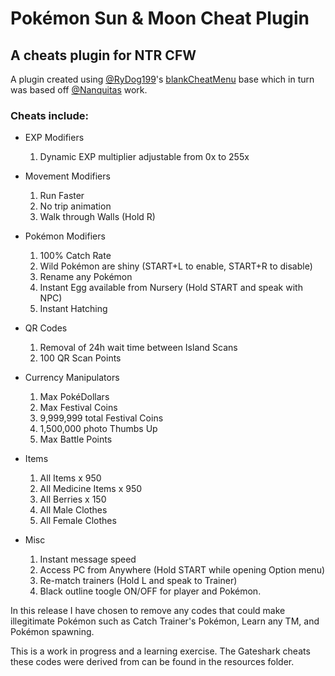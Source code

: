# Pokémon Sun & Moon Cheat Plugin
## A cheats plugin for NTR CFW

A plugin created using [@RyDog199](https://github.com/RyDog199/)'s [blankCheatMenu](https://github.com/RyDog199/blankCheatMenu) base which in turn was based off [@Nanquitas](https://github.com/Nanquitas/) work. 

### Cheats include:

- EXP Modifiers
  1. Dynamic EXP multiplier adjustable from 0x to 255x
  
- Movement Modifiers
  1. Run Faster
  2. No trip animation
  3. Walk through Walls (Hold R)

- Pokémon Modifiers
  1. 100% Catch Rate
  2. Wild Pokémon are shiny (START+L to enable, START+R to disable)
  3. Rename any Pokémon
  4. Instant Egg available from Nursery (Hold START and speak with NPC)
  5. Instant Hatching

- QR Codes
  1. Removal of 24h wait time between Island Scans
  2. 100 QR Scan Points

- Currency Manipulators
  1. Max PokéDollars
  2. Max Festival Coins
  3. 9,999,999 total Festival Coins
  4. 1,500,000 photo Thumbs Up
  5. Max Battle Points

- Items
  1. All Items x 950
  2. All Medicine Items x 950
  3. All Berries x 150
  4. All Male Clothes
  5. All Female Clothes

- Misc
  1. Instant message speed
  2. Access PC from Anywhere (Hold START while opening Option menu)
  3. Re-match trainers (Hold L and speak to Trainer)
  4. Black outline toogle ON/OFF for player and Pokémon.

In this release I have chosen to remove any codes that could make illegitimate Pokémon such as Catch Trainer's Pokémon, Learn any TM, and Pokémon spawning.

This is a work in progress and a learning exercise. The Gateshark cheats these codes were derived from can be found in the resources folder. 
